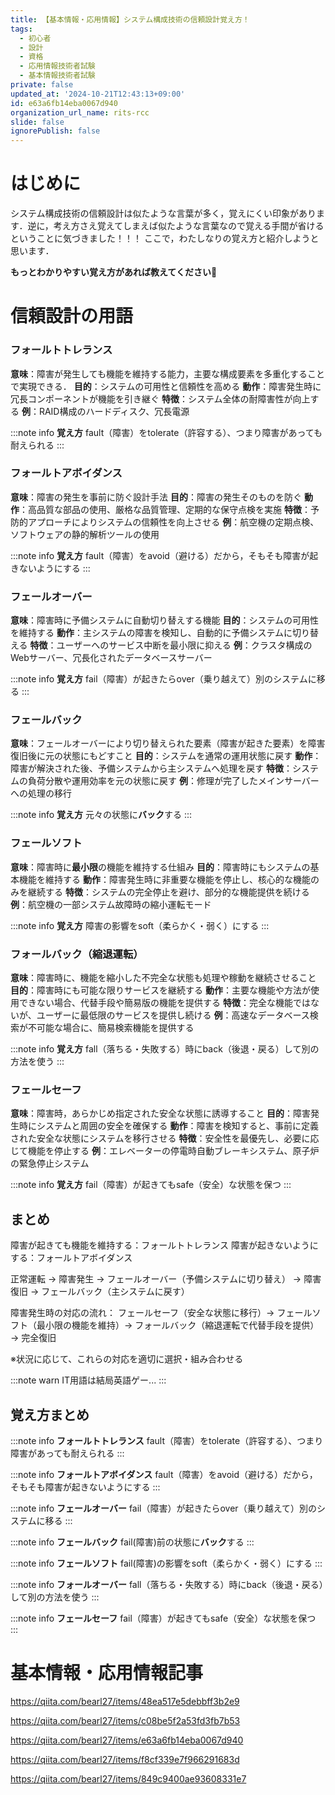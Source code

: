 ```yaml
---
title: 【基本情報・応用情報】システム構成技術の信頼設計覚え方！
tags:
  - 初心者
  - 設計
  - 資格
  - 応用情報技術者試験
  - 基本情報技術者試験
private: false
updated_at: '2024-10-21T12:43:13+09:00'
id: e63a6fb14eba0067d940
organization_url_name: rits-rcc
slide: false
ignorePublish: false
---
```

# はじめに
システム構成技術の信頼設計は似たような言葉が多く，覚えにくい印象があります．逆に，考え方さえ覚えてしまえば似たような言葉なので覚える手間が省けるということに気づきました！！！
ここで，わたしなりの覚え方と紹介しようと思います．

**もっとわかりやすい覚え方があれば教えてください🙏**

# 信頼設計の用語

### フォールトトレランス
**意味**：障害が発生しても機能を維持する能力，主要な構成要素を多重化することで実現できる．
**目的**：システムの可用性と信頼性を高める
**動作**：障害発生時に冗長コンポーネントが機能を引き継ぐ
**特徴**：システム全体の耐障害性が向上する
**例**：RAID構成のハードディスク、冗長電源

:::note info
**覚え方**
fault（障害）をtolerate（許容する）、つまり障害があっても耐えられる
:::

### フォールトアボイダンス
**意味**：障害の発生を事前に防ぐ設計手法
**目的**：障害の発生そのものを防ぐ
**動作**：高品質な部品の使用、厳格な品質管理、定期的な保守点検を実施
**特徴**：予防的アプローチによりシステムの信頼性を向上させる
**例**：航空機の定期点検、ソフトウェアの静的解析ツールの使用

:::note info
**覚え方**
fault（障害）をavoid（避ける）だから，そもそも障害が起きないようにする
:::

### フェールオーバー
**意味**：障害時に予備システムに自動切り替えする機能
**目的**：システムの可用性を維持する
**動作**：主システムの障害を検知し、自動的に予備システムに切り替える
**特徴**：ユーザーへのサービス中断を最小限に抑える
**例**：クラスタ構成のWebサーバー、冗長化されたデータベースサーバー

:::note info
**覚え方**
fail（障害）が起きたらover（乗り越えて）別のシステムに移る
:::

### フェールバック
**意味**：フェールオーバーにより切り替えられた要素（障害が起きた要素）を障害復旧後に元の状態にもどすこと
**目的**：システムを通常の運用状態に戻す
**動作**：障害が解決された後、予備システムから主システムへ処理を戻す
**特徴**：システムの負荷分散や運用効率を元の状態に戻す
**例**：修理が完了したメインサーバーへの処理の移行

:::note info
**覚え方**
元々の状態に**バック**する
:::


### フェールソフト
**意味**：障害時に**最小限**の機能を維持する仕組み
**目的**：障害時にもシステムの基本機能を維持する
**動作**：障害発生時に非重要な機能を停止し、核心的な機能のみを継続する
**特徴**：システムの完全停止を避け、部分的な機能提供を続ける
**例**：航空機の一部システム故障時の縮小運転モード

:::note info
**覚え方**
障害の影響をsoft（柔らかく・弱く）にする
:::

### フォールバック（縮退運転）
**意味**：障害時に、機能を縮小した不完全な状態も処理や稼動を継続させること
**目的**：障害時にも可能な限りサービスを継続する
**動作**：主要な機能や方法が使用できない場合、代替手段や簡易版の機能を提供する
**特徴**：完全な機能ではないが、ユーザーに最低限のサービスを提供し続ける
**例**：高速なデータベース検索が不可能な場合に、簡易検索機能を提供する

:::note info
**覚え方**
fall（落ちる・失敗する）時にback（後退・戻る）して別の方法を使う
:::

### フェールセーフ
**意味**：障害時，あらかじめ指定された安全な状態に誘導すること
**目的**：障害発生時にシステムと周囲の安全を確保する
**動作**：障害を検知すると、事前に定義された安全な状態にシステムを移行させる
**特徴**：安全性を最優先し、必要に応じて機能を停止する
**例**：エレベーターの停電時自動ブレーキシステム、原子炉の緊急停止システム

:::note info
**覚え方**
fail（障害）が起きてもsafe（安全）な状態を保つ
:::

## まとめ
障害が起きても機能を維持する：フォールトトレランス
障害が起きないようにする：フォールトアボイダンス

正常運転 → 障害発生 → フェールオーバー（予備システムに切り替え） → 障害復旧 → フェールバック（主システムに戻す）

障害発生時の対応の流れ：
フェールセーフ（安全な状態に移行）→ フェールソフト（最小限の機能を維持）→ フォールバック（縮退運転で代替手段を提供）→ 完全復旧

※状況に応じて、これらの対応を適切に選択・組み合わせる

:::note warn
IT用語は結局英語ゲー...
:::

## 覚え方まとめ
:::note info
**フォールトトレランス**
fault（障害）をtolerate（許容する）、つまり障害があっても耐えられる
:::

:::note info
**フォールトアボイダンス**
fault（障害）をavoid（避ける）だから，そもそも障害が起きないようにする
:::

:::note info
**フェールオーバー**
fail（障害）が起きたらover（乗り越えて）別のシステムに移る
:::

:::note info
**フェールバック**
fail(障害)前の状態に**バック**する
:::

:::note info
**フェールソフト**
fail(障害)の影響をsoft（柔らかく・弱く）にする
:::

:::note info
**フォールオーバー**
fall（落ちる・失敗する）時にback（後退・戻る）して別の方法を使う
:::

:::note info
**フェールセーフ**
fail（障害）が起きてもsafe（安全）な状態を保つ
:::

# 基本情報・応用情報記事

https://qiita.com/bearl27/items/48ea517e5debbff3b2e9

https://qiita.com/bearl27/items/c08be5f2a53fd3fb7b53

https://qiita.com/bearl27/items/e63a6fb14eba0067d940

https://qiita.com/bearl27/items/f8cf339e7f966291683d

https://qiita.com/bearl27/items/849c9400ae93608331e7
